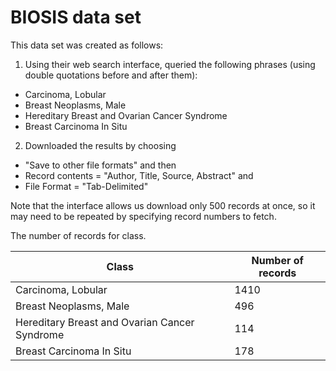 # BIOSIS data set

This data set was created as follows:

1. Using their web search interface, queried the following phrases (using double quotations before and after them):

* Carcinoma, Lobular
* Breast Neoplasms, Male
* Hereditary Breast and Ovarian Cancer Syndrome
* Breast Carcinoma In Situ

2. Downloaded the results by choosing 

* "Save to other file formats" and then
* Record contents = "Author, Title, Source, Abstract" and 
* File Format = "Tab-Delimited"

Note that the interface allows us download only 500 records at once, so it may need to be repeated by specifying record numbers to fetch.

The number of records for class.

Class | Number of records
----- | -----------------
Carcinoma, Lobular | 1410
Breast Neoplasms, Male | 496
Hereditary Breast and Ovarian Cancer Syndrome | 114
Breast Carcinoma In Situ | 178
